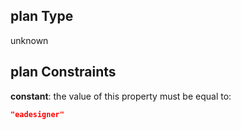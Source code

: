 ## plan Type

unknown

## plan Constraints

**constant**: the value of this property must be equal to:

```json
"eadesigner"
```

